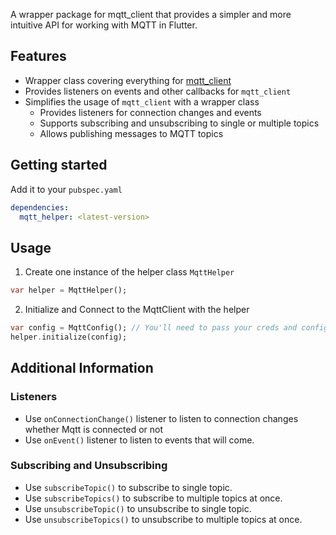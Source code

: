 A wrapper package for mqtt_client that provides a simpler and more intuitive API for working with MQTT in Flutter.

## Features

- Wrapper class covering everything for [mqtt_client](https://pub.dev/packages/mqtt_client)
- Provides listeners on events and other callbacks for `mqtt_client`
- Simplifies the usage of `mqtt_client` with a wrapper class
  - Provides listeners for connection changes and events
  - Supports subscribing and unsubscribing to single or multiple topics
  - Allows publishing messages to MQTT topics

## Getting started

Add it to your `pubspec.yaml`

```yaml
dependencies:
  mqtt_helper: <latest-version>
```

## Usage

1. Create one instance of the helper class `MqttHelper`

```dart
var helper = MqttHelper();
```

2. Initialize and Connect to the MqttClient with the helper

```dart
var config = MqttConfig(); // You'll need to pass your creds and configs inside MqttConfig
helper.initialize(config);
```

## Additional Information

### Listeners

- Use `onConnectionChange()` listener to listen to connection changes whether Mqtt is connected or not
- Use `onEvent()` listener to listen to events that will come.

### Subscribing and Unsubscribing

- Use `subscribeTopic()` to subscribe to single topic.
- Use `subscribeTopics()` to subscribe to multiple topics at once.
- Use `unsubscribeTopic()` to unsubscribe to single topic.
- Use `unsubscribeTopics()` to unsubscribe to multiple topics at once.
